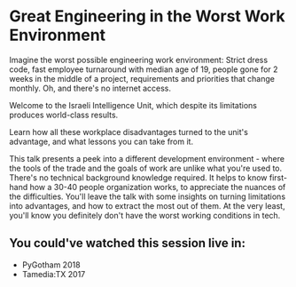 # Great Engineering in the Worst Work Environment

Imagine the worst possible engineering work environment: Strict dress code, fast employee turnaround with median age of 19, people gone for 2 weeks in the middle of a project, requirements and priorities that change monthly. Oh, and there's no internet access.

Welcome to the Israeli Intelligence Unit, which despite its limitations produces world-class results.

Learn how all these workplace disadvantages turned to the unit's advantage, and what lessons you can take from it.

This talk presents a peek into a different development environment - where the tools of the trade and the goals of work are unlike what you're used to.
There's no technical background knowledge required. It helps to know first-hand how a 30-40 people organization works, to appreciate the nuances of the difficulties.
You'll leave the talk with some insights on turning limitations into advantages, and how to extract the most out of them.
At the very least, you'll know you definitely don't have the worst working conditions in tech.

## You could've watched this session live in:
* PyGotham 2018
* Tamedia:TX 2017

